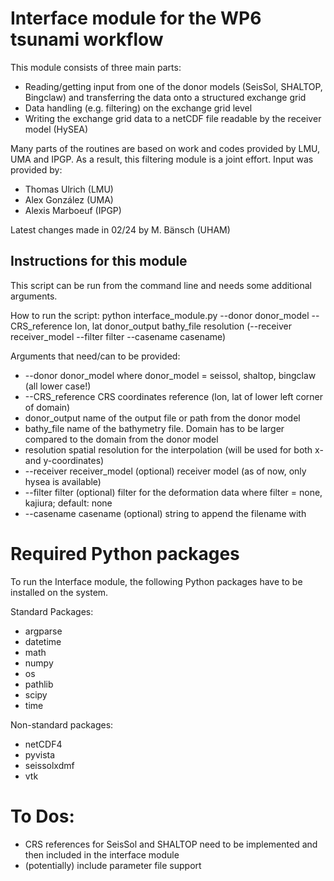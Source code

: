 # Interface module for the WP6 tsunami workflow

This module consists of three main parts:
  * Reading/getting input from one of the donor models (SeisSol, SHALTOP, Bingclaw)
      and transferring the data onto a structured exchange grid
  * Data handling (e.g. filtering) on the exchange grid level
  * Writing the exchange grid data to a netCDF file readable by the receiver model (HySEA)

Many parts of the routines are based on work and codes provided by LMU, UMA and IPGP. As a result, this filtering module is a joint effort.
Input was provided by:
  * Thomas Ulrich (LMU)
  * Alex González (UMA)
  * Alexis Marboeuf (IPGP)

Latest changes made in 02/24 by M. Bänsch (UHAM)

## Instructions for this module

This script can be run from the command line and needs some additional arguments.

How to run the script: 
  python interface_module.py --donor donor_model --CRS_reference lon, lat donor_output bathy_file resolution (--receiver receiver_model --filter filter --casename casename)

Arguments that need/can to be provided:
  * --donor donor_model           where donor_model = seissol, shaltop, bingclaw (all lower case!) 
  * --CRS_reference                    CRS coordinates reference (lon, lat of lower left corner of domain)
  * donor_output                       name of the output file or path from the donor model
  * bathy_file                             name of the bathymetry file. Domain has to be larger compared to the domain from the donor model
  * resolution                             spatial resolution for the interpolation (will be used for both x- and y-coordinates)
  * --receiver receiver_model     (optional) receiver model (as of now, only hysea is available)
  * --filter filter                          (optional) filter for the deformation data where filter = none, kajiura; default: none
  * --casename casename        (optional) string to append the filename with 

# Required Python packages
To run the Interface module, the following Python packages have to be installed on the system. 

Standard Packages:
  * argparse
  * datetime
  * math
  * numpy
  * os
  * pathlib
  * scipy
  * time 

Non-standard packages:
  * netCDF4
  * pyvista
  * seissolxdmf
  * vtk

# To Dos:
  * CRS references for SeisSol and SHALTOP need to be implemented and then included in the interface module
  * (potentially) include parameter file support
